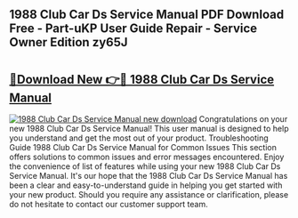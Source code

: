 ## 1988 Club Car Ds Service Manual PDF Download Free - Part-uKP User Guide Repair - Service Owner Edition zy65J

# <h2><a href="http://bc38065.oget.top/?id=1988+Club+Car+Ds+Service+Manual">🔗Download New 👉🔴 1988 Club Car Ds Service Manual</a></h2>

[![1988 Club Car Ds Service Manual new download](https://i.imgur.com/5g1atiW.png)](http://bc38065.oget.top/?id=1988+Club+Car+Ds+Service+Manual)
Congratulations on your new 1988 Club Car Ds Service Manual! This user manual is designed to help you understand and get the most out of your product. Troubleshooting Guide 1988 Club Car Ds Service Manual for Common Issues This section offers solutions to common issues and error messages encountered. Enjoy the convenience of list of features while using your new 1988 Club Car Ds Service Manual. It's our hope that the 1988 Club Car Ds Service Manual has been a clear and easy-to-understand guide in helping you get started with your new product. Should you require any assistance or clarification, please do not hesitate to contact our customer support team.
